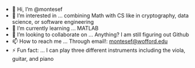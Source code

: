 - 👋 Hi, I’m @montesef
- 👀 I’m interested in ... combining Math with CS like in cryptography, data science, or software engineering
- 🌱 I’m currently learning ... MATLAB
- 💞️ I’m looking to collaborate on ... Anything? I am still figuring out Github
- 📫 How to reach me ... Through email!: montesef@wofford.edu
- ⚡ Fun fact: ... I can play three different instruments including the viola, guitar, and piano

<!---
montesef/montesef is a ✨ special ✨ repository because its `README.md` (this file) appears on your GitHub profile.
You can click the Preview link to take a look at your changes.
--->
